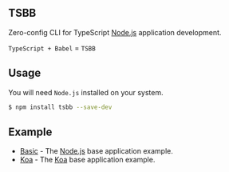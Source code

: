 TSBB
---

Zero-config CLI for TypeScript [Node.js](https://nodejs.org/en/) application development.

`TypeScript + Babel` = `TSBB`

## Usage

You will need `Node.js` installed on your system.

```bash
$ npm install tsbb --save-dev
```

## Example

- [Basic](example/basic) - The [Node.js](https://nodejs.org/en/) base application example.
- [Koa](example/koa) - The [Koa](https://nodejs.org/en/) base application example.